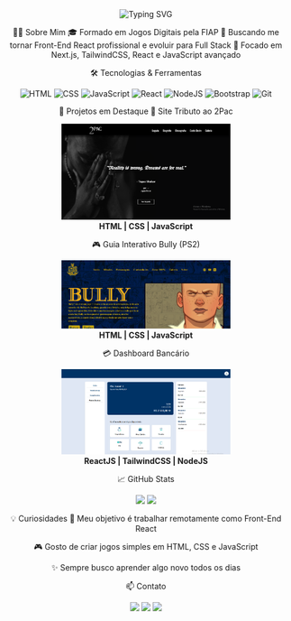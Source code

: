 <div align="center"> <img src="https://readme-typing-svg.herokuapp.com?font=Fira+Code&size=28&pause=1000&color=00FFFF&width=600&lines=Olá%2C+sou+Henrique+Aguiar!;Desenvolvedor+Front-End+React" alt="Typing SVG" />

👨‍💻 Sobre Mim
🎓 Formado em Jogos Digitais pela FIAP
🚀 Buscando me tornar Front-End React profissional e evoluir para Full Stack
🎯 Focado em Next.js, TailwindCSS, React e JavaScript avançado


🛠️ Tecnologias & Ferramentas
<p align="center"> <img src="https://cdn.jsdelivr.net/gh/devicons/devicon/icons/html5/html5-original.svg" height="50" alt="HTML" /> <img src="https://cdn.jsdelivr.net/gh/devicons/devicon/icons/css3/css3-original.svg" height="50" alt="CSS" /> <img src="https://cdn.jsdelivr.net/gh/devicons/devicon/icons/javascript/javascript-original.svg" height="50" alt="JavaScript" /> <img src="https://cdn.jsdelivr.net/gh/devicons/devicon/icons/react/react-original.svg" height="50" alt="React" /> <img src="https://cdn.jsdelivr.net/gh/devicons/devicon/icons/nodejs/nodejs-original.svg" height="50" alt="NodeJS" /> <img src="https://cdn.jsdelivr.net/gh/devicons/devicon/icons/bootstrap/bootstrap-original.svg" height="50" alt="Bootstrap" /> <img src="https://cdn.jsdelivr.net/gh/devicons/devicon/icons/git/git-original.svg" height="50" alt="Git" /> </p>

🌟 Projetos em Destaque
🎤 Site Tributo ao 2Pac
<p align="center"> <a href="https://github.com/Sants-Coder/2pac-tribute-website"> <img src="./tributo-tupac.png" width="300" alt="2Pac Tributo"/> </a><br> <strong>HTML | CSS | JavaScript</strong> </p>
🎮 Guia Interativo Bully (PS2)
<p align="center"> <a href="https://github.com/Sants-Coder/guia-bully"> <img src="https://raw.githubusercontent.com/Sants-Coder/guia-bully/main/img/apresentacao/apresentacao1.png" width="300" alt="Guia Bully"/> </a><br> <strong>HTML | CSS | JavaScript</strong> </p>
💳 Dashboard Bancário
<p align="center"> <a href="https://github.com/Sants-Coder/dashboard-bancario-pos"> <img src="./desktop-servicos.png" width="300" alt="Dashboard Bancário"/> </a><br> <strong>ReactJS | TailwindCSS | NodeJS</strong> </p>

📈 GitHub Stats
<div align="center"> <img height="180em" src="https://github-readme-stats.vercel.app/api?username=Sants-Coder&show_icons=true&theme=tokyonight&count_private=true" /> <img height="180em" src="https://github-readme-stats.vercel.app/api/top-langs/?username=Sants-Coder&layout=compact&theme=tokyonight" /> </div>

💡 Curiosidades
🎯 Meu objetivo é trabalhar remotamente como Front-End React

🎮 Gosto de criar jogos simples em HTML, CSS e JavaScript

✨ Sempre busco aprender algo novo todos os dias


📫 Contato
<p align="center"> <a href="mailto:ha701430@gmail.com"><img src="https://img.shields.io/badge/email-%23EA4335.svg?&style=for-the-badge&logo=gmail&logoColor=white" /></a> <a href="https://www.linkedin.com/in/henrique-aguiar-269b89233" target="_blank"><img src="https://img.shields.io/badge/LinkedIn-%230077B5.svg?&style=for-the-badge&logo=linkedin&logoColor=white" /></a> <a href="https://www.instagram.com/santscoder/" target="_blank"><img src="https://img.shields.io/badge/Instagram-%23E4405F.svg?&style=for-the-badge&logo=instagram&logoColor=white" /></a> </p>

</div>
